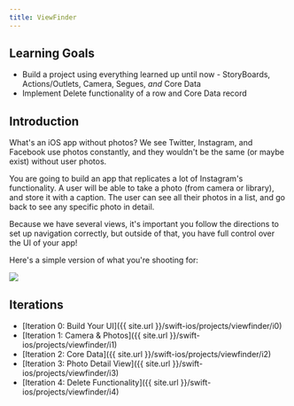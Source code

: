 ```yaml
---
title: ViewFinder
---
```


## Learning Goals

- Build a project using everything learned up until now - StoryBoards, Actions/Outlets, Camera, Segues, _and_ Core Data
- Implement Delete functionality of a row and Core Data record

## Introduction

What's an iOS app without photos? We see Twitter, Instagram, and Facebook use photos constantly, and they wouldn't be the same (or maybe exist) without user photos.

You are going to build an app that replicates a lot of Instagram's functionality. A user will be able to take a photo (from camera or library), and store it with a caption. The user can see all their photos in a list, and go back to see any specific photo in detail.

Because we have several views, it's important you follow the directions to set up navigation correctly, but outside of that, you have full control over the UI of your app!

Here's a simple version of what you're shooting for:

<img class="extra-small" src="./assets/viewfinder-example.gif">

## Iterations

- [Iteration 0: Build Your UI]({{ site.url }}/swift-ios/projects/viewfinder/i0)
- [Iteration 1: Camera & Photos]({{ site.url }}/swift-ios/projects/viewfinder/i1)
- [Iteration 2: Core Data]({{ site.url }}/swift-ios/projects/viewfinder/i2)
- [Iteration 3: Photo Detail View]({{ site.url }}/swift-ios/projects/viewfinder/i3)
- [Iteration 4: Delete Functionality]({{ site.url }}/swift-ios/projects/viewfinder/i4)
